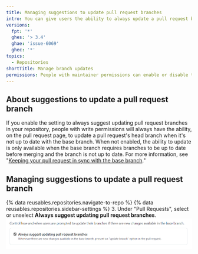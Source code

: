 ```yaml
---
title: Managing suggestions to update pull request branches
intro: You can give users the ability to always update a pull request branch when it is not up to date with the base branch.
versions:
  fpt: '*'
  ghes: '> 3.4'
  ghae: 'issue-6069'
  ghec: '*'
topics:
  - Repositories
shortTitle: Manage branch updates
permissions: People with maintainer permissions can enable or disable the setting to suggest updating pull request branches.
---
```


## About suggestions to update a pull request branch

If you enable the setting to always suggest updating pull request branches in your repository, people with write permissions will always have the ability, on the pull request page, to update a pull request's head branch when it's not up to date with the base branch. When not enabled, the ability to update is only available when the base branch requires branches to be up to date before merging and the branch is not up to date. For more information, see "[Keeping your pull request in sync with the base branch](/pull-requests/collaborating-with-pull-requests/proposing-changes-to-your-work-with-pull-requests/keeping-your-pull-request-in-sync-with-the-base-branch)."

## Managing suggestions to update a pull request branch

{% data reusables.repositories.navigate-to-repo %}
{% data reusables.repositories.sidebar-settings %}
3. Under "Pull Requests", select or unselect **Always suggest updating pull request branches**.
  ![Checkbox to enable or disable always suggest updating branch](/assets/images/help/repository/always-suggest-updating-branches.png)
